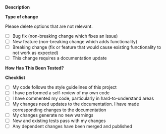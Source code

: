 <!-- PLEASE READ -->
<!--
Before opening a PR, please note these guidelines:

- Each PR should only address ONE topic and have an associated issue
- No hardcoded or paths to personal directories should be present
- No temporary or backup files should be committed
- Any code that was disabled by being commented out should be removed
-->

**Description**

<!-- Please include relevant motivation and context. -->
<!-- Please include a summary of the change and which issue is fixed. -->
<!-- List any dependencies that are required for this change. -->

<!-- Please provide reference to the issue this pull request is addressing. -->
<!-- For e.g. Fixes #IssueNumber -->

**Type of change**

Please delete options that are not relevant.

- [ ] Bug fix (non-breaking change which fixes an issue)
- [ ] New feature (non-breaking change which adds functionality)
- [ ] Breaking change (fix or feature that would cause existing functionality to not work as expected)
- [ ] This change requires a documentation update

**How Has This Been Tested?**

<!-- Please describe the tests that you ran to verify your changes and on the platforms these tests were conducted. -->
<!-- Provide instructions so we can reproduce. -->
<!-- Please also list any relevant details for your test configuration -->

<!-- Use the following as a guide to list your tests and delete options that are not relevant. Expand as necessary. -->
<!--
- [ ] pytests
-->

**Checklist**

- [ ] My code follows the style guidelines of this project
- [ ] I have performed a self-review of my own code
- [ ] I have commented my code, particularly in hard-to-understand areas
- [ ] My changes need updates to the documentation. I have made corresponding changes to the documentation
- [ ] My changes generate no new warnings
- [ ] New and existing tests pass with my changes
- [ ] Any dependent changes have been merged and published
